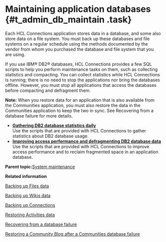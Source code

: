 # Maintaining application databases {#t_admin_db_maintain .task}

Each HCL Connections application stores data in a database, and some also store data on a file system. You must back up these databases and file systems on a regular schedule using the methods documented by the vendor from whom you purchased the database and file system that you are using.

If you use IBM® DB2® databases, HCL Connections provides a few SQL scripts to help you perform maintenance tasks on them, such as collecting statistics and compacting. You can collect statistics while HCL Connections is running; there is no need to stop the applications nor bring the databases offline. However, you must stop all applications that access the databases before compacting and defragment them.

**Note:** When you restore data for an application that is also available from the Communities application, you must also restore the data in the Communities application to keep the two in sync. See Recovering from a database failure for more details.

-   **[Gathering DB2 database statistics daily](../admin/t_admin_db_maintain_stats.md)**  
Use the scripts that are provided with HCL Connections to gather statistics about DB2 database usage.
-   **[Improving access performance and defragmenting DB2 database data](../admin/t_admin_db_maintain_compact.md)**  
Use the scripts that are provided with HCL Connections to improve access performance and to reclaim fragmented space in an application database.

**Parent topic:**[System maintenance](../admin/c_admin_common_maintaining.md)

**Related information**  


[Backing up Files data](../admin/t_admin_files_backup.md)

[Backing up Wikis data](../admin/t_admin_wikis_backup.md)

[Backing up Connections](../migrate/t_back-up.md)

[Restoring Activities data](../admin/t_admin_act_restore_data.md)

[Recovering from a database failure](../admin/c_admin_communities_backup_and_restore.md)

[Restoring a Community Blog after a Communities database failure](../admin/c_admin_blogs_restoring_community_blog.md)

